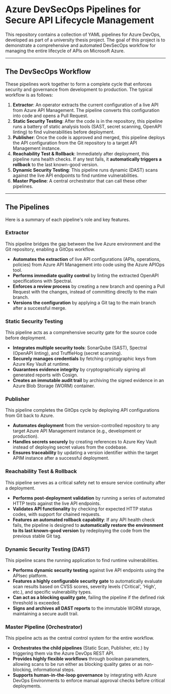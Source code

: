 # Azure DevSecOps Pipelines for Secure API Lifecycle Management

This repository contains a collection of YAML pipelines for Azure DevOps, developed as part of a university thesis project. The goal of this project is to demonstrate a comprehensive and automated DevSecOps workflow for managing the entire lifecycle of APIs on Microsoft Azure.

---

## The DevSecOps Workflow

These pipelines work together to form a complete cycle that enforces security and governance from development to production. The typical workflow is as follows:

1.  **Extractor**: An operator extracts the current configuration of a live API from Azure API Management. The pipeline converts this configuration into code and opens a Pull Request.
2.  **Static Security Testing**: After the code is in the repository, this pipeline runs a battery of static analysis tools (SAST, secret scanning, OpenAPI linting) to find vulnerabilities before deployment.
3.  **Publisher**: Once the code is approved and merged, this pipeline deploys the API configuration from the Git repository to a target API Management instance.
4.  **Reachability Test & Rollback**: Immediately after deployment, this pipeline runs health checks. If any test fails, it **automatically triggers a rollback** to the last known-good version.
5.  **Dynamic Security Testing**: This pipeline runs dynamic (DAST) scans against the live API endpoints to find runtime vulnerabilities.
6.  **Master Pipeline**: A central orchestrator that can call these other pipelines.

---

## The Pipelines

Here is a summary of each pipeline's role and key features.

### Extractor
This pipeline bridges the gap between the live Azure environment and the Git repository, enabling a GitOps workflow.
* **Automates the extraction** of live API configurations (APIs, operations, policies) from Azure API Management into code using the Azure APIOps tool.
* **Performs immediate quality control** by linting the extracted OpenAPI specifications with Spectral.
* **Enforces a review process** by creating a new branch and opening a Pull Request with the changes, instead of committing directly to the main branch.
* **Versions the configuration** by applying a Git tag to the main branch after a successful merge.

### Static Security Testing
This pipeline acts as a comprehensive security gate for the source code before deployment.
* **Integrates multiple security tools**: SonarQube (SAST), Spectral (OpenAPI linting), and TruffleHog (secret scanning).
* **Securely manages credentials** by fetching cryptographic keys from Azure Key Vault at runtime.
* **Guarantees evidence integrity** by cryptographically signing all generated reports with Cosign.
* **Creates an immutable audit trail** by archiving the signed evidence in an Azure Blob Storage (WORM) container.

### Publisher
This pipeline completes the GitOps cycle by deploying API configurations from Git back to Azure.
* **Automates deployment** from the version-controlled repository to any target Azure API Management instance (e.g., development or production).
* **Handles secrets securely** by creating references to Azure Key Vault instead of deploying secret values from the codebase.
* **Ensures traceability** by updating a version identifier within the target APIM instance after a successful deployment.

### Reachability Test & Rollback
This pipeline serves as a critical safety net to ensure service continuity after a deployment.
* **Performs post-deployment validation** by running a series of automated HTTP tests against the live API endpoints.
* **Validates API functionality** by checking for expected HTTP status codes, with support for chained requests.
* **Features an automated rollback capability**: If any API health check fails, the pipeline is designed to **automatically restore the environment to its last known-good version** by redeploying the code from the previous stable Git tag.

### Dynamic Security Testing (DAST)
This pipeline scans the running application to find runtime vulnerabilities.
* **Performs dynamic security testing** against live API endpoints using the APIsec platform.
* **Features a highly configurable security gate** to automatically evaluate scan results based on CVSS scores, severity levels ('Critical', 'High', etc.), and specific vulnerability types.
* **Can act as a blocking quality gate**, failing the pipeline if the defined risk threshold is exceeded.
* **Signs and archives all DAST reports** to the immutable WORM storage, maintaining a secure audit trail.

### Master Pipeline (Orchestrator)
This pipeline acts as the central control system for the entire workflow.
* **Orchestrates the child pipelines** (Static Scan, Publisher, etc.) by triggering them via the Azure DevOps REST API.
* **Provides highly flexible workflows** through boolean parameters, allowing scans to be run either as blocking quality gates or as non-blocking, informational steps.
* **Supports human-in-the-loop governance** by integrating with Azure DevOps Environments to enforce manual approval checks before critical deployments.
